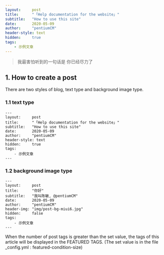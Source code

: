 ```yaml
---
layout:     post
title:      "「Help documentation for the website」"
subtitle:   "How to use this site"
date:       2020-05-09
author:     "pentiumCM"
header-style: text
hidden:     true
tags:
    - 示例文章
---
```


> 我最害怕听到的一句话是
> 你已经尽力了


## 1. How to create a post
There are two styles of blog, text type and background image type.

### 1.1 text type
```
---
layout:     post
title:      "「Help documentation for the website」"
subtitle:   "How to use this site"
date:       2020-05-09
author:     "pentiumCM"
header-style: text
hidden:     true
tags:
    - 示例文章
---
```

### 1.2 background image type
```
---
layout:     post
title:      "你好"
subtitle:   "我叫陈敏, @pentiumCM"
date:       2020-05-09
author:     "pentiumCM"
header-img: "img/post-bg-miui6.jpg"
hidden:     false
tags:
    - 示例文章
---
```

When the number of post tags is greater than the set value, the tags of this article will be displayed in the FEATURED TAGS. (The set value is in the file _config.yml : featured-condition-size)